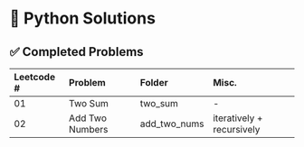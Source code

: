 # 🐍 Python Solutions

## ✅ Completed Problems
| Leetcode # | Problem | Folder | Misc. |
| :--------- | :------ | :----- | :---- |
| 01 | Two Sum | two_sum | - |
| 02 | Add Two Numbers | add_two_nums | iteratively + recursively |
